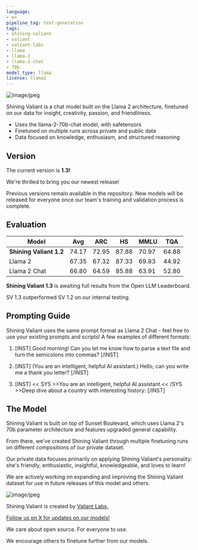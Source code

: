 ```yaml
---
language:
- en
pipeline_tag: text-generation
tags:
- shining-valiant
- valiant
- valiant-labs
- llama
- llama-2
- llama-2-chat
- 70b
model_type: llama
license: llama2
---
```



![image/jpeg](https://cdn-uploads.huggingface.co/production/uploads/64f267a8a4f79a118e0fcc89/5rUJPhu_6LyDvSQogSVhk.jpeg)


Shining Valiant is a chat model built on the Llama 2 architecture, finetuned on our data for insight, creativity, passion, and friendliness.
  - Uses the llama-2-70b-chat model, with safetensors
  - Finetuned on multiple runs across private and public data
  - Data focused on knowledge, enthusiasm, and structured reasoning

## Version

The current version is **1.3!**

We're thrilled to bring you our newest release!

Previous versions remain available in the repository. New models will be released for everyone once our team's training and validation process is complete.

## Evaluation

| Model                 | Avg    | ARC   | HS    | MMLU   | TQA   |
|-----------------------|--------|-------|-------|--------|-------|
| **Shining Valiant 1.2**   | 74.17  | 72.95 | 87.88 | 70.97  | 64.88 |
| Llama 2               | 67.35  | 67.32 | 87.33 | 69.83  | 44.92 |
| Llama 2 Chat          | 66.80  | 64.59 | 85.88 | 63.91  | 52.80 |

**Shining Valiant 1.3** is awaiting full results from the Open LLM Leaderboard.

SV 1.3 outperformed SV 1.2 on our internal testing.

## Prompting Guide
Shining Valiant uses the same prompt format as Llama 2 Chat - feel free to use your existing prompts and scripts!
A few examples of different formats:

1. [INST] Good morning! Can you let me know how to parse a text file and turn the semicolons into commas? [/INST]

2. [INST] (You are an intelligent, helpful AI assistant.) Hello, can you write me a thank you letter? [/INST]

3. [INST] << SYS >>You are an intelligent, helpful AI assistant.<< /SYS >>Deep dive about a country with interesting history: [/INST]

## The Model
Shining Valiant is built on top of Sunset Boulevard, which uses Llama 2's 70b parameter architecture and features upgraded general capability.

From there, we've created Shining Valiant through multiple finetuning runs on different compositions of our private dataset. 

Our private data focuses primarily on applying Shining Valiant's personality: she's friendly, enthusiastic, insightful, knowledgeable, and loves to learn!

We are actively working on expanding and improving the Shining Valiant dataset for use in future releases of this model and others.



![image/jpeg](https://cdn-uploads.huggingface.co/production/uploads/63444f2687964b331809eb55/VCJ8Fmefd8cdVhXSSxJiD.jpeg)


Shining Valiant is created by [Valiant Labs.](http://valiantlabs.ca/)

[Follow us on X for updates on our models!](https://twitter.com/valiant_labs)

We care about open source.
For everyone to use.

We encourage others to finetune further from our models.